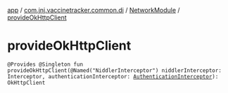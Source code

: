 [app](../../index.md) / [com.jnj.vaccinetracker.common.di](../index.md) / [NetworkModule](index.md) / [provideOkHttpClient](./provide-ok-http-client.md)

# provideOkHttpClient

`@Provides @Singleton fun provideOkHttpClient(@Named("NiddlerInterceptor") niddlerInterceptor: Interceptor, authenticationInterceptor: `[`AuthenticationInterceptor`](../../com.jnj.vaccinetracker.common.data.network/-authentication-interceptor/index.md)`): OkHttpClient`